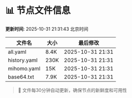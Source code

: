# 📊 节点文件信息

**更新时间**: 2025-10-31 21:31:43 北京时间

| 文件名 | 大小 | 最后修改 |
|--------|------|----------|
| all.yaml | 8.4K | 2025-10-31 21:31 |
| history.yaml | 230K | 2025-10-31 21:31 |
| mihomo.yaml | 15K | 2025-10-31 21:31 |
| base64.txt | 7.9K | 2025-10-31 21:31 |

> 🔄 文件每30分钟自动更新，确保节点的新鲜度和可用性
